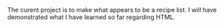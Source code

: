 The curent project is to make what appears to be a recipe list.
I will have demonstrated what I have learned so far regarding HTML.